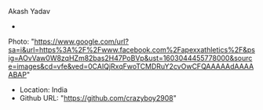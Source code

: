 Akash Yadav

-
Photo: "https://www.google.com/url?sa=i&url=https%3A%2F%2Fwww.facebook.com%2Fapexxathletics%2F&psig=AOvVaw0W8zqHZm82bas2H47PoBVp&ust=1603044455778000&source=images&cd=vfe&ved=0CAIQjRxqFwoTCMDRuY2cvOwCFQAAAAAdAAAAABAP"
- Location: India
- Github URL: "https://github.com/crazyboy2908"
